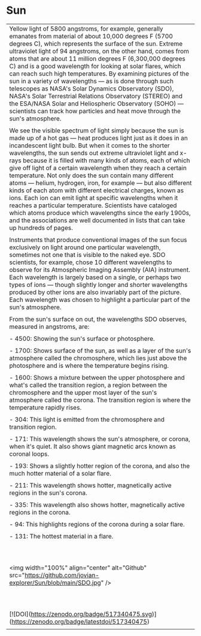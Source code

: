 # Sun

|                                                                                                                                                                                                                                                                                                                                                                                                                                                                                                                                                                                                                                                                                                                                                                                                                                                                    |
| ------------------------------------------------------------------------------------------------------------------------------------------------------------------------------------------------------------------------------------------------------------------------------------------------------------------------------------------------------------------------------------------------------------------------------------------------------------------------------------------------------------------------------------------------------------------------------------------------------------------------------------------------------------------------------------------------------------------------------------------------------------------------------------------------------------------------------------------------------------------ |
| Yellow light of 5800 angstroms, for example, generally emanates from material of about 10,000 degrees F (5700 degrees C), which represents the surface of the sun. Extreme ultraviolet light of 94 angstroms, on the other hand, comes from atoms that are about 11 million degrees F (6,300,000 degrees C) and is a good wavelength for looking at solar flares, which can reach such high temperatures. By examining pictures of the sun in a variety of wavelengths — as is done through such telescopes as NASA's Solar Dynamics Observatory (SDO), NASA's Solar Terrestrial Relations Observatory (STEREO) and the ESA/NASA Solar and Heliospheric Observatory (SOHO) — scientists can track how particles and heat move through the sun's atmosphere.                                                                                                        |
|                                                                                                                                                                                                                                                                                                                                                                                                                                                                                                                                                                                                                                                                                                                                                                                                                                                                    |
| We see the visible spectrum of light simply because the sun is made up of a hot gas — heat produces light just as it does in an incandescent light bulb. But when it comes to the shorter wavelengths, the sun sends out extreme ultraviolet light and x-rays because it is filled with many kinds of atoms, each of which give off light of a certain wavelength when they reach a certain temperature. Not only does the sun contain many different atoms — helium, hydrogen, iron, for example — but also different kinds of each atom with different electrical charges, known as ions. Each ion can emit light at specific wavelengths when it reaches a particular temperature. Scientists have cataloged which atoms produce which wavelengths since the early 1900s, and the associations are well documented in lists that can take up hundreds of pages. |
|                                                                                                                                                                                                                                                                                                                                                                                                                                                                                                                                                                                                                                                                                                                                                                                                                                                                    |
| Instruments that produce conventional images of the sun focus exclusively on light around one particular wavelength, sometimes not one that is visible to the naked eye. SDO scientists, for example, chose 10 different wavelengths to observe for its Atmospheric Imaging Assembly (AIA) instrument. Each wavelength is largely based on a single, or perhaps two types of ions — though slightly longer and shorter wavelengths produced by other ions are also invariably part of the picture. Each wavelength was chosen to highlight a particular part of the sun's atmosphere.                                                                                                                                                                                                                                                                              |
|                                                                                                                                                                                                                                                                                                                                                                                                                                                                                                                                                                                                                                                                                                                                                                                                                                                                    |
| From the sun's surface on out, the wavelengths SDO observes, measured in angstroms, are:                                                                                                                                                                                                                                                                                                                                                                                                                                                                                                                                                                                                                                                                                                                                                                           |
|                                                                                                                                                                                                                                                                                                                                                                                                                                                                                                                                                                                                                                                                                                                                                                                                                                                                    |
| - 4500: Showing the sun's surface or photosphere.                                                                                                                                                                                                                                                                                                                                                                                                                                                                                                                                                                                                                                                                                                                                                                                                                  |
|                                                                                                                                                                                                                                                                                                                                                                                                                                                                                                                                                                                                                                                                                                                                                                                                                                                                    |
| - 1700: Shows surface of the sun, as well as a layer of the sun's atmosphere called the chromosphere, which lies just above the photosphere and is where the temperature begins rising.                                                                                                                                                                                                                                                                                                                                                                                                                                                                                                                                                                                                                                                                            |
|                                                                                                                                                                                                                                                                                                                                                                                                                                                                                                                                                                                                                                                                                                                                                                                                                                                                    |
| - 1600: Shows a mixture between the upper photosphere and what's called the transition region, a region between the chromosphere and the upper most layer of the sun's atmosphere called the corona. The transition region is where the temperature rapidly rises.                                                                                                                                                                                                                                                                                                                                                                                                                                                                                                                                                                                                 |
|                                                                                                                                                                                                                                                                                                                                                                                                                                                                                                                                                                                                                                                                                                                                                                                                                                                                    |
| - 304: This light is emitted from the chromosphere and transition region.                                                                                                                                                                                                                                                                                                                                                                                                                                                                                                                                                                                                                                                                                                                                                                                          |
|                                                                                                                                                                                                                                                                                                                                                                                                                                                                                                                                                                                                                                                                                                                                                                                                                                                                    |
| - 171: This wavelength shows the sun's atmosphere, or corona, when it's quiet. It also shows giant magnetic arcs known as coronal loops.                                                                                                                                                                                                                                                                                                                                                                                                                                                                                                                                                                                                                                                                                                                           |
|                                                                                                                                                                                                                                                                                                                                                                                                                                                                                                                                                                                                                                                                                                                                                                                                                                                                    |
| - 193: Shows a slightly hotter region of the corona, and also the much hotter material of a solar flare.                                                                                                                                                                                                                                                                                                                                                                                                                                                                                                                                                                                                                                                                                                                                                           |
|                                                                                                                                                                                                                                                                                                                                                                                                                                                                                                                                                                                                                                                                                                                                                                                                                                                                    |
| - 211: This wavelength shows hotter, magnetically active regions in the sun's corona.                                                                                                                                                                                                                                                                                                                                                                                                                                                                                                                                                                                                                                                                                                                                                                              |
|                                                                                                                                                                                                                                                                                                                                                                                                                                                                                                                                                                                                                                                                                                                                                                                                                                                                    |
| - 335: This wavelength also shows hotter, magnetically active regions in the corona.                                                                                                                      |
|                                                                                                                                                                                                                                                                                                                                                                                                                                                                                                                                                                                                                                                                                                                                                                                                                                                                    |
| - 94: This highlights regions of the corona during a solar flare.                                                                                                                                        |
|                                                                                                                                                                                                                                                                                                                                                                                                                                                                                                                                                                                                                                                                                                                                                                                                                                                                    |
| - 131: The hottest material in a flare.                                                                                                                                                                  |
|                                                                                                                                                                                                                                                                                                                                                                                                                                                                                                                                                                                                                                                                                                                                                                                                                                                                    |
| <p><br></p> \<img width="100%" align="center" alt="Github" src="https://github.com/jovian-explorer/Sun/blob/main/SDO.jpg" /> <p><br></p>                                                                  |
|                                                                                                                                                                                                                                                                                                                                                                                                                                                                                                                                                                                                                                                                                                                                                                                                                                                                    |
| \[!\[DOI]\(https://zenodo.org/badge/517340475.svg)]\(https://zenodo.org/badge/latestdoi/517340475)                                                                                                        |
|                                                                                                                                                                                                                                                                                                                                                                                                                                                                                                                                                                                                                                                                                                                                                                                                                                                                    |
